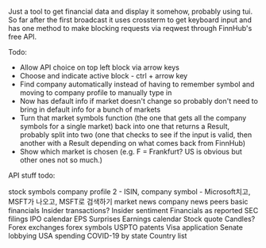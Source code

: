 Just a tool to get financial data and display it somehow, probably using tui. So far after the first broadcast it uses crossterm to get keyboard input and has one method to make blocking requests via reqwest through FinnHub's free API.

Todo: 

- Allow API choice on top left block via arrow keys
- Choose and indicate active block - ctrl + arrow key
- Find company automatically instead of having to remember symbol and moving to company profile to manually type in
- Now has default info if market doesn't change so probably don't need to bring in default info for a bunch of markets
- Turn that market symbols function (the one that gets all the company symbols for a single market) back into one that returns a Result, probably split into two (one that checks to see if the input is valid, then another with a Result depending on what comes back from FinnHub)
- Show which market is chosen (e.g. F = Frankfurt? US is obvious but other ones not so much.)

API stuff todo:

stock symbols
company profile 2 - ISIN, company symbol - Microsoft치고, MSFT가 나오고, MSFT로 검색하기
market news
company news
peers
basic financials
Insider transactions?
Insider sentiment
Financials as reported
SEC filings
IPO calendar
EPS Surprises
Earnings calendar
Stock quote
Candles?
Forex exchanges
forex symbols
USPTO patents
Visa application
Senate lobbying
USA spending
COVID-19 by state
Country list